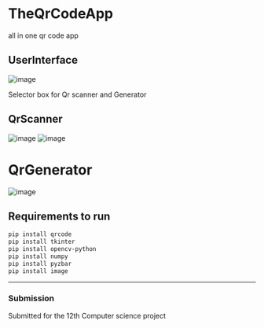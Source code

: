 # TheQrCodeApp
all in one qr code app
## UserInterface

![image](https://user-images.githubusercontent.com/63498607/176987237-60bd989e-9f99-444f-9651-005a8899d6d5.png)

Selector box for Qr scanner and Generator
## QrScanner
![image](https://user-images.githubusercontent.com/63498607/176987283-624912f9-b222-40ed-b511-639a5e560b48.png)
![image](https://user-images.githubusercontent.com/63498607/176987302-658de339-be90-43d7-a129-53d0809123e9.png)
# QrGenerator
![image](https://user-images.githubusercontent.com/63498607/176987338-8626f513-dd6d-4ae3-a0c2-608ae4b70f76.png)

## Requirements to run

```bash
pip install qrcode
pip install tkinter
pip install opencv-python
pip install numpy
pip install pyzbar
pip install image
```
---
### Submission
Submitted for the 12th Computer science project

